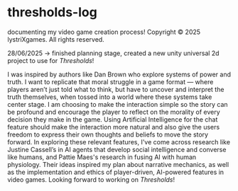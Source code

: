 # thresholds-log
documenting my video game creation process!
Copyright © 2025 lystriXgames. All rights reserved.

28/06/2025 -> finished planning stage, created a new unity universal 2d project to use for _Thresholds_!

I was inspired by authors like Dan Brown who explore systems of power and truth. I want to replicate that moral struggle in a game format — where players aren’t just told what to think, but have to uncover and interpret the truth themselves, when tossed into a world where these systems take center stage. I am choosing to make the interaction simple so the story can be profound and encourage the player to reflect on the morality of every decision they make in the game. Using Artificial Intelligence for the chat feature should make the interaction more natural and also give the users freedom to express their own thoughts and beliefs to move the story forward. In exploring these relevant features, I've come across research like Justine Cassell’s in AI agents that develop social intelligence and converse like humans, and Pattie Maes's research in fusing AI with human physiology. Their ideas inspired my plan about narrative mechanics, as well as the implementation and ethics of player-driven, AI-powered features in video games. Looking forward to working on _Thresholds_!


